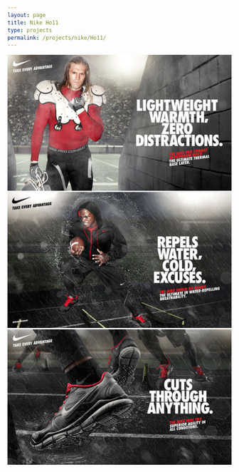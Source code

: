 ```yaml
---
layout: page
title: Nike Ho11
type: projects
permalink: /projects/nike/Ho11/
---
```


![](/media/images/Ho11_Hyperwarm.jpg)
![](/media/images/Ho11_Shield.jpg)
![](/media/images/Ho11_Shield2.jpg)
